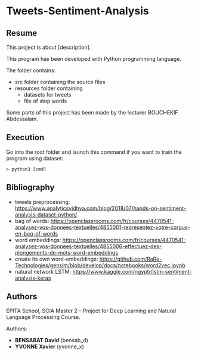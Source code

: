 # Tweets-Sentiment-Analysis

## Resume

This project is about [description].

This program has been developed with Python programming language.

The folder contains:

* src folder containing the source files
* resources folder containing
     * datasets for tweets
     * file of stop words

Some parts of this project has been made by the lecturer BOUCHEKIF Abdessalam.

## Execution

Go into the root folder and launch this command if you want to train the program using dataset:

    > python3 [cmd]


## Bibliography

- tweets preprocessing: https://www.analyticsvidhya.com/blog/2018/07/hands-on-sentiment-analysis-dataset-python/
- bag of words: https://openclassrooms.com/fr/courses/4470541-analysez-vos-donnees-textuelles/4855001-representez-votre-corpus-en-bag-of-words
- word embeddings: https://openclassrooms.com/fr/courses/4470541-analysez-vos-donnees-textuelles/4855006-effectuez-des-plongements-de-mots-word-embeddings
- create its own word-embeddings: https://github.com/RaRe-Technologies/gensim/blob/develop/docs/notebooks/word2vec.ipynb
- natural network LSTM: https://www.kaggle.com/ngyptr/lstm-sentiment-analysis-keras

## Authors

EPITA School, SCIA Master 2 - Project for Deep Learning and Natural Language Processing Course. 

Authors: 
- **BENSABAT David** (bensab_d)
- **YVONNE Xavier** (yvonne_x)
